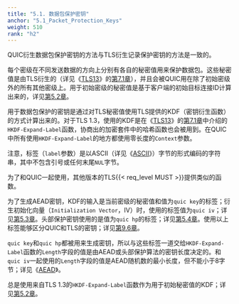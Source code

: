 ```yaml
---
title: "5.1. 数据包保护密钥"
anchor: "5.1_Packet_Protection_Keys"
weight: 510
rank: "h2"
---
```


QUIC衍生数据包保护密钥的方法与TLS衍生记录保护密钥的方法是一致的。

每个密级在不同发送数据的方向上分别有各自的秘密值用来保护数据包。这些秘密值是由TLS衍生的（详见《[TLS13](https://www.rfc-editor.org/info/rfc8446)》的[第7.1章](https://www.rfc-editor.org/rfc/rfc8446.html#section-7.1)），并且会被QUIC用在除了初始密级外的所有其他密级上。用于初始密级的秘密值是基于客户端的初始目标连接ID计算出来的，详见[第5.2章](#5.2_Initial_Secrets)。

用于数据包保护的密钥是通过对TLS秘密值使用TLS提供的KDF（密钥衍生函数）的方式计算出来的。对于TLS 1.3，使用的KDF是在《[TLS13](https://www.rfc-editor.org/info/rfc8446)》的[第7.1章](https://www.rfc-editor.org/rfc/rfc8446.html#section-7.1)中介绍的`HKDF-Expand-Label`函数，协商出的加密套件中的哈希函数也会被用到。在QUIC中所有使用`HKDF-Expand-Label`的地方都使用零长度的`Context`参数。

注意，标签（`label`参数）是以ASCII（详见《[ASCII](https://www.rfc-editor.org/info/rfc20)》）字节的形式编码的字符串，其中不包含引号或任何末尾`NUL`字节。

为了和QUIC一起使用，其他版本的TLS{{< req_level MUST >}}提供类似的函数。

为了生成AEAD密钥，KDF的输入是当前密级的秘密值和值为`quic key`的标签；衍生初始化向量（`Initialization Vector`，IV）时，使用的标签值为`quic iv`；详见[第5.3章](#5.3_AEAD_Usage)。头部保护密钥使用的是值为`quic hp`的标签；详见[第5.4章](#5.4_Header_Protection)。使用以上标签能够区分QUIC和TLS的密钥；详见[第9.6章](#9.6_Key_Diversity)。

`quic key`和`quic hp`都被用来生成密钥，所以与这些标签一道交给`HKDF-Expand-Label`函数的`Length`字段的值是由AEAD或头部保护算法的密钥长度决定的。和`quic iv`一起使用的`Length`字段的值是AEAD随机数的最小长度，但不能小于8字节；详见《[AEAD](https://www.rfc-editor.org/info/rfc5116)》。

总是使用来自TLS 1.3的`HKDF-Expand-Label`函数作为用于初始秘密值的KDF；详见[第5.2章](#5.2_Initial_Secrets)。
